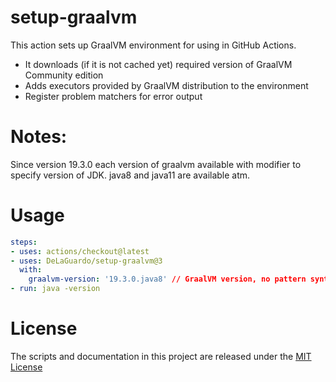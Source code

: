 # setup-graalvm

This action sets up GraalVM environment for using in GitHub Actions.

* It downloads (if it is not cached yet) required version of GraalVM Community edition
* Adds executors provided by GraalVM distribution to the environment
* Register problem matchers for error output

# Notes:

Since version 19.3.0 each version of graalvm available with modifier to specify version of JDK. java8 and java11 are available atm.

# Usage

```yaml
steps:
- uses: actions/checkout@latest
- uses: DeLaGuardo/setup-graalvm@3
  with:
    graalvm-version: '19.3.0.java8' // GraalVM version, no pattern syntax available atm.
- run: java -version
```

# License

The scripts and documentation in this project are released under the [MIT License](LICENSE)

